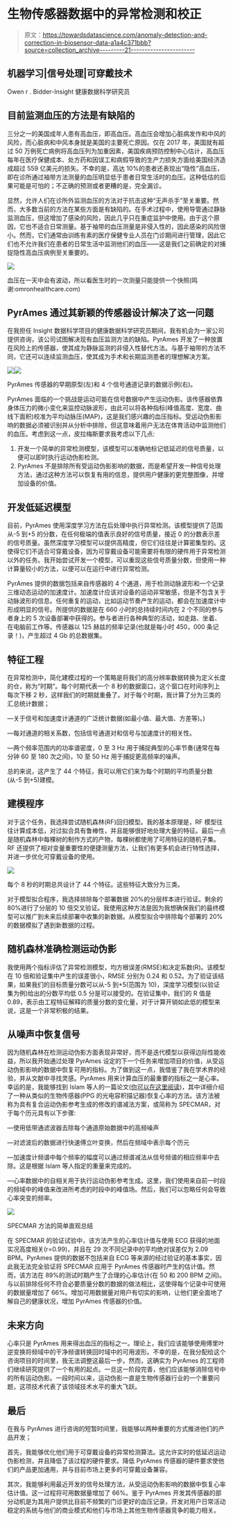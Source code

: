 # 生物传感器数据中的异常检测和校正

> 原文：<https://towardsdatascience.com/anomaly-detection-and-correction-in-biosensor-data-a1a4c371bbb?source=collection_archive---------21----------------------->

## 机器学习|信号处理|可穿戴技术

Owen r . Bidder-Insight 健康数据科学研究员

## 目前监测血压的方法是有缺陷的

三分之一的美国成年人患有高血压，即高血压。高血压会增加心脏病发作和中风的风险，而心脏病和中风本身就是美国的主要死亡原因。仅在 2017 年，美国就有超过 50 万例死亡病例将高血压列为加重因素，美国疾病预防控制中心估计，高血压每年在医疗保健成本、处方药和因误工和病假导致的生产力损失方面给美国经济造成超过 559 亿美元的损失。不幸的是，高达 10%的患者还表现出“隐性”高血压，即在诊所通过袖带方法测量的血压明显低于患者日常生活时的血压。这种低估的后果可能是可怕的；不正确的预测或者更糟的是，完全漏诊。

显然，允许人们在诊所外监测血压的方法对于抗击这种“无声杀手”至关重要。然而，大多数当前的方法在某些方面是有缺陷的。在手术过程中，使用导管通过静脉监测血压，但这增加了感染的风险，因此几乎只在重症监护中使用。由于这个原因，它也不适合日常测量。基于袖带的血压测量是非侵入性的，因此感染的风险很小。然而，它们通常由训练有素的医疗保健专业人员在门诊期间进行管理，因此它们也不允许我们在患者的日常生活中监测他们的血压——这是我们之前确定的对捕捉隐性高血压病例至关重要的。

![](img/638cd4d943f0032bc3cd3d5fdc91b31c.png)

血压在一天中会有波动，所以看医生时的一次测量只能提供一个快照(鸣谢:omronhealthcare.com)

## PyrAmes 通过其新颖的传感器设计解决了这一问题

在我担任 Insight 数据科学项目的健康数据科学研究员期间，我有机会为一家公司提供咨询，该公司试图解决现有血压监测方法的缺陷。PyrAmes 开发了一种放置在风险上的传感器，使其成为静脉监测的非侵入性替代方法。与基于袖带的方法不同，它还可以连续监测血压，使其成为手术和长期监测患者的理想解决方案。

![](img/f519c306727c981ffdcc33458572e6ed.png)![](img/0867bc99696d6dc5d3d053883a5cea12.png)

PyrAmes 传感器的早期原型(左)和 4 个信号通道记录的数据示例(右)。

PyrAmes 面临的一个挑战是运动可能在信号数据中产生运动伪影。该传感器依靠身体压力的微小变化来监控动脉波形，由此可以将各种指标(峰值高度、宽度、曲线下面积)校准为平均动脉压(MAP)，这是我们感兴趣的血压指标。受运动伪影影响的数据必须被识别并从分析中排除，但这意味着用户无法在体育活动中监测他们的血压。考虑到这一点，皮拉梅斯要求我考虑以下几点:

1.  开发一个简单的异常检测模型，该模型可以准确地标记低延迟的信号质量，以便可以即时执行运动伪影检测。
2.  PyrAmes 不是排除所有受运动伪影影响的数据，而是希望开发一种信号处理方法，通过这种方法可以恢复有用的信息，提供用户健康的更完整图像，并增加设备的价值。

## 开发低延迟模型

目前，PyrAmes 使用深度学习方法在后处理中执行异常检测。该模型提供了范围从-5 到+5 的分数，在任何极端的值表示良好的信号质量，接近 0 的分数表示差的信号质量。虽然深度学习模型可以提供高精度，但它们往往是计算密集型的。这使得它们不适合可穿戴设备，因为可穿戴设备可能需要将有限的硬件用于异常检测以外的任务。我开始尝试开发一个模型，可以重现这些信号质量分数，但使用一种计算量较小的方法，以便可以在运行中进行异常检测。

PyrAmes 提供的数据包括来自传感器的 4 个通道，用于检测动脉波形和一个记录三维动态运动的加速度计。加速度计应该对设备的运动非常敏感，但是不包含关于动脉波形的信息。任何重复的运动，比如运动节奏产生的运动，都会在加速度计中形成明显的信号。所提供的数据是在 660 小时的总持续时间内在 2 个不同的参与者身上的 5 次设备部署中获得的。参与者进行各种典型的活动，如走路、坐着、在电脑前工作等。传感器以 125 赫兹的频率记录(也就是每小时 450，000 条记录！)，产生超过 4 Gb 的总数据集。

## 特征工程

在异常检测中，简化建模过程的一个策略是将我们的高分辨率数据转换为定义长度的仓，称为“时期”。每个时期代表一个 8 秒的数据窗口，这个窗口在时间序列上每次下移 2 秒，这样我们的时期就重叠了。对于每个时期，我计算了分为三类的汇总统计数据；

—关于信号和加速度计通道的广泛统计数据(如最小值、最大值、方差等)。)

—每对通道的相关系数，包括信号通道对和信号与加速度计的相关性。

—两个频率范围内的功率谱密度，0 至 3 Hz 用于捕捉典型的心率节奏(通常在每分钟 60 至 180 次之间)，10 至 50 Hz 用于捕捉更高频率的噪声。

总的来说，这产生了 44 个特征，我可以用它们来为每个时期的平均质量分数(从-5 到+5)建模。

## 建模程序

对于这个任务，我选择尝试随机森林(RF)回归模型。我的基本原理是，RF 模型往往计算成本低，对过拟合具有鲁棒性，并且能够很好地处理大量的特征。最后一点是随机森林中每棵树的制作方式的产物，每棵树都使用了可用特征的随机子集。RF 还提供了相对变量重要性的便捷测量方法，让我们有更多机会进行特性选择，并进一步优化可穿戴设备的使用。

![](img/7b8a225c61ee6853171423a640bce3d0.png)

每个 8 秒的时期总共设计了 44 个特征。这些特征大致分为三类。

对于模型拟合程序，我选择排除每个部署数据 20%的分层样本进行验证。剩余的 80%进行了分层的 10 倍交叉验证。我使用这种方法是因为我想确保我们的最终模型可以推广到未来后续部署中收集的新数据。从模型拟合中排除每个部署的 20%的数据模拟了遇到新数据的过程。

## 随机森林准确检测运动伪影

我使用两个指标评估了异常检测模型，均方根误差(RMSE)和决定系数(R)。该模型在 10 倍和验证集中产生的误差很小，RMSE 分别为 0.24 和 0.52。为了验证该结果，如果我们的目标质量分数可以从-5 到+5(范围为 10)，深度学习模型(以验证集为例)给出的分数平均低 0.5 分是可以接受的。在验证集中，我们的 R 值是 0.89，表示由工程特征解释的质量分数的变化量，对于计算开销如此低的模型来说，这是一个非常积极的结果。

## 从噪声中恢复信号

因为随机森林在检测运动伪影方面表现非常好，而不是迭代模型以获得边际性能收益，所以我开始通过处理 PyrAmes 设定的下一个任务来增加项目的价值，从受运动伪影影响的数据中恢复可用的指标。为了做到这一点，我借鉴了我在学术界的经验，并从文献中寻找灵感。PyrAmes 用来计算血压的最重要的指标之一是心率。幸运的是，我能够找到 Islam 等人的一篇论文([你可以在这里阅读](https://arxiv.org/pdf/1810.06196.pdf))，其中详细介绍了一种从类似的生物传感器(PPG 的光电容积描记器)恢复心率的方法。该方法被称为具有复合运动伪影参考生成的修改的谱减法方案，或简称为 SPECMAR，对于每个历元具有以下步骤:

—使用低带通滤波器去除每个通道原始数据中的高频噪声

—对滤波后的数据进行快速傅立叶变换，然后在频域中表示每个历元

—加速度计频谱中每个频率的幅度可以通过频谱减法从信号频谱的相应频率中去除。这是根据 Islam 等人指定的重量来完成的。

—心率数据中的自相关用于执行运动伪影参考生成。这里，我们使用来自前一时段的频域中的峰值来改进所考虑的时段中的峰值场。然后，我们可以忽略任何会导致心率突变的频率。

![](img/198724d1f40b71b420dd8bfbb6d35e2e.png)

SPECMAR 方法的简单直观总结

在 SPECMAR 的验证试验中，该方法产生的心率估计值与使用 ECG 获得的地面实况高度相关(r=0.99)，并且在 29 次不同记录中的平均绝对误差仅为 2.09 BPM。PyrAmes 提供的数据不包括来自 ECG 等来源的经过验证的基本事实，因此我无法完全验证将 SPECMAR 应用于 PyrAmes 传感器时产生的估计值。然而，该方法在 89%的测试时期产生了合理的心率估计(在 50 和 200 BPM 之间)。与以前排除任何不符合必要质量分数的数据的做法相比，这使得每个记录中可使用的数据量增加了 66%。增加可用数据量对用户有切实的影响，让他们更全面地了解自己的健康状况，增加 PyrAmes 传感器的价值。

## 未来方向

心率只是 PyrAmes 用来得出血压的指标之一。理论上，我们应该能够使用傅里叶逆变换将频域中的干净频谱转换回时域中的可用波形。不幸的是，在我分配给这个咨询项目的时间里，我无法调整这最后一步。然而，这确实为 PyrAmes 的工程师们继续研究提供了一个有用的起点。一旦这一阶段完善，他们应该能够消除信号中的所有运动伪影。一段时间以来，运动伪影一直是生物传感器行业的一个重要问题，这项技术代表了该领域技术水平的重大飞跃。

## 最后

在我与 PyrAmes 进行咨询的短暂时间里，我能够以两种重要的方式推进他们的产品开发；

首先，我能够优化他们用于可穿戴设备的异常检测算法。这允许实时的低延迟运动伪影检测，并且降低了该过程的硬件要求。降低 PyrAmes 传感器的硬件要求使他们的产品更加通用，并与目前市场上更多的可穿戴设备兼容。

其次，我能够利用最近开发的信号处理方法，从受运动伪影影响的数据中恢复心率估计值。这一过程将可用数据量增加了 66%。鉴于 PyrAmes 开发其传感器的部分动机是为其用户提供比目前不频繁的门诊更好的血压记录，开发对用户日常活动稳定的系统与他们的商业模式和他们与市场上其他生物传感器竞争的能力相关。